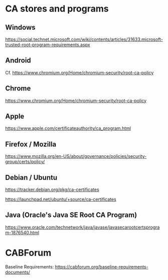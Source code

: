 # CA stores and programs

## Windows

https://social.technet.microsoft.com/wiki/contents/articles/31633.microsoft-trusted-root-program-requirements.aspx

## Android

Cf. https://www.chromium.org/Home/chromium-security/root-ca-policy

## Chrome

https://www.chromium.org/Home/chromium-security/root-ca-policy

## Apple

https://www.apple.com/certificateauthority/ca_program.html

## Firefox / Mozilla

https://www.mozilla.org/en-US/about/governance/policies/security-group/certs/policy/

## Debian / Ubuntu

https://tracker.debian.org/pkg/ca-certificates

https://launchpad.net/ubuntu/+source/ca-certificates

## Java (Oracle's Java SE Root CA Program)

https://www.oracle.com/technetwork/java/javase/javasecarootcertsprogram-1876540.html

# CABForum

Baseline Requirements: https://cabforum.org/baseline-requirements-documents/
